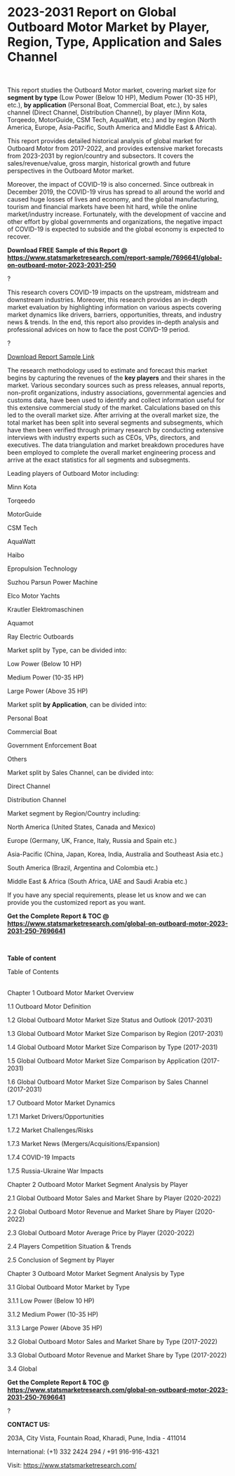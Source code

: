 <h1>2023-2031 Report on Global Outboard Motor Market by Player, Region, Type, Application and Sales Channel</h1><br/><p>This report studies the Outboard Motor market, covering market size for <strong>segment by type</strong> (Low Power (Below 10 HP), Medium Power (10-35 HP), etc.), <strong>by application</strong> (Personal Boat, Commercial Boat, etc.), by sales channel (Direct Channel, Distribution Channel), by player (Minn Kota, Torqeedo, MotorGuide, CSM Tech, AquaWatt, etc.) and by region (North America, Europe, Asia-Pacific, South America and Middle East & Africa).</p>
 
 
 
 <p>This report provides detailed historical analysis of global market for Outboard Motor from 2017-2022, and provides extensive market forecasts from 2023-2031 by region/country and subsectors. It covers the sales/revenue/value, gross margin, historical growth and future perspectives in the Outboard Motor market.</p>
 
 
 
 <p>Moreover, the impact of COVID-19 is also concerned. Since outbreak in December 2019, the COVID-19 virus has spread to all around the world and caused huge losses of lives and economy, and the global manufacturing, tourism and financial markets have been hit hard, while the online market/industry increase. Fortunately, with the development of vaccine and other effort by global governments and organizations, the negative impact of COVID-19 is expected to subside and the global economy is expected to recover.</p>
 
 
 
 <div><b>Download FREE Sample of this Report @ <a href="https://www.statsmarketresearch.com/download-free-sample/7696641/global-on-outboard-motor-2023-2031-250">https://www.statsmarketresearch.com/report-sample/7696641/global-on-outboard-motor-2023-2031-250</a></b></div>
 
 
 
 <p>? </p>
 
 
 
 <p>This research covers COVID-19 impacts on the upstream, midstream and downstream industries. Moreover, this research provides an in-depth market evaluation by highlighting information on various aspects covering market dynamics like drivers, barriers, opportunities, threats, and industry news & trends. In the end, this report also provides in-depth analysis and professional advices on how to face the post COIVD-19 period.</p>
 
 
 
 <p>? </p>
 
 
 
 <p><a href="https://www.statsmarketresearch.com/download-free-sample/7696641/global-on-outboard-motor-2023-2031-250">Download Report Sample Link</a></p>
 
 
 
 <p>The research methodology used to estimate and forecast this market begins by capturing the revenues of the <strong>key players</strong> and their shares in the market. Various secondary sources such as press releases, annual reports, non-profit organizations, industry associations, governmental agencies and customs data, have been used to identify and collect information useful for this extensive commercial study of the market. Calculations based on this led to the overall market size. After arriving at the overall market size, the total market has been split into several segments and subsegments, which have then been verified through primary research by conducting extensive interviews with industry experts such as CEOs, VPs, directors, and executives. The data triangulation and market breakdown procedures have been employed to complete the overall market engineering process and arrive at the exact statistics for all segments and subsegments.</p>
 
 
 
 <p>Leading players of Outboard Motor including:</p>
 
 
 
 <p>Minn Kota</p>
 
 
 
 <p>Torqeedo</p>
 
 
 
 <p>MotorGuide</p>
 
 
 
 <p>CSM Tech</p>
 
 
 
 <p>AquaWatt</p>
 
 
 
 <p>Haibo</p>
 
 
 
 <p>Epropulsion Technology</p>
 
 
 
 <p>Suzhou Parsun Power Machine</p>
 
 
 
 <p>Elco Motor Yachts</p>
 
 
 
 <p>Krautler Elektromaschinen</p>
 
 
 
 <p>Aquamot</p>
 
 
 
 <p>Ray Electric Outboards</p>
 
 
 
 <p>Market split by Type, can be divided into:</p>
 
 
 
 <p>Low Power (Below 10 HP)</p>
 
 
 
 <p>Medium Power (10-35 HP)</p>
 
 
 
 <p>Large Power (Above 35 HP)</p>
 
 
 
 <p>Market split <strong>by Application</strong>, can be divided into:</p>
 
 
 
 <p>Personal Boat</p>
 
 
 
 <p>Commercial Boat</p>
 
 
 
 <p>Government Enforcement Boat</p>
 
 
 
 <p>Others</p>
 
 
 
 <p>Market split by Sales Channel, can be divided into:</p>
 
 
 
 <p>Direct Channel</p>
 
 
 
 <p>Distribution Channel</p>
 
 
 
 <p>Market segment by Region/Country including:</p>
 
 
 
 <p>North America (United States, Canada and Mexico)</p>
 
 
 
 <p>Europe (Germany, UK, France, Italy, Russia and Spain etc.)</p>
 
 
 
 <p>Asia-Pacific (China, Japan, Korea, India, Australia and Southeast Asia etc.)</p>
 
 
 
 <p>South America (Brazil, Argentina and Colombia etc.)</p>
 
 
 
 <p>Middle East & Africa (South Africa, UAE and Saudi Arabia etc.)</p>
 
 
 
 <p>If you have any special requirements, please let us know and we can provide you the customized report as you want.</p>
 
 
 
 <div><b>Get the Complete Report & TOC @ <a href="https://www.statsmarketresearch.com/global-on-outboard-motor-2023-2031-250-7696641">https://www.statsmarketresearch.com/global-on-outboard-motor-2023-2031-250-7696641</a></b></div>
 
 
 
 <p><br />
 
 <b>Table of content</b></p>
 
 
 
 <p>Table of Contents<br />
 
 <br />
 
 Chapter 1 Outboard Motor Market Overview<br />
 
 1.1 Outboard Motor Definition<br />
 
 1.2 Global Outboard Motor Market Size Status and Outlook (2017-2031)<br />
 
 1.3 Global Outboard Motor Market Size Comparison by Region (2017-2031)<br />
 
 1.4 Global Outboard Motor Market Size Comparison by Type (2017-2031)<br />
 
 1.5 Global Outboard Motor Market Size Comparison by Application (2017-2031)<br />
 
 1.6 Global Outboard Motor Market Size Comparison by Sales Channel (2017-2031)<br />
 
 1.7 Outboard Motor Market Dynamics<br />
 
 1.7.1 Market Drivers/Opportunities<br />
 
 1.7.2 Market Challenges/Risks<br />
 
 1.7.3 Market News (Mergers/Acquisitions/Expansion)<br />
 
 1.7.4 COVID-19 Impacts<br />
 
 1.7.5 Russia-Ukraine War Impacts<br />
 
 Chapter 2 Outboard Motor Market Segment Analysis by Player<br />
 
 2.1 Global Outboard Motor Sales and Market Share by Player (2020-2022)<br />
 
 2.2 Global Outboard Motor Revenue and Market Share by Player (2020-2022)<br />
 
 2.3 Global Outboard Motor Average Price by Player (2020-2022)<br />
 
 2.4 Players Competition Situation & Trends<br />
 
 2.5 Conclusion of Segment by Player<br />
 
 Chapter 3 Outboard Motor Market Segment Analysis by Type<br />
 
 3.1 Global Outboard Motor Market by Type<br />
 
 3.1.1 Low Power (Below 10 HP)<br />
 
 3.1.2 Medium Power (10-35 HP)<br />
 
 3.1.3 Large Power (Above 35 HP)<br />
 
 3.2 Global Outboard Motor Sales and Market Share by Type (2017-2022)<br />
 
 3.3 Global Outboard Motor Revenue and Market Share by Type (2017-2022)<br />
 
 3.4 Global</p>
 
 
 
 <div><b>Get the Complete Report & TOC @ <a href="https://www.statsmarketresearch.com/global-on-outboard-motor-2023-2031-250-7696641">https://www.statsmarketresearch.com/global-on-outboard-motor-2023-2031-250-7696641</a></b></div>
 
 
 
 <p>? </p>
 
 
 
 <p><b>CONTACT US:</b><br />
 
 203A, City Vista, Fountain Road, Kharadi, Pune, India - 411014<br />
 
 International: (+1) 332 2424 294 / +91 916-916-4321<br />
 
 Visit: <a href="https://www.statsmarketresearch.com/">https://www.statsmarketresearch.com/</a></p>